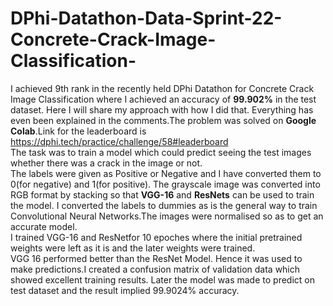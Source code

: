 # DPhi-Datathon-Data-Sprint-22-Concrete-Crack-Image-Classification-
I achieved 9th rank in the recently held DPhi Datathon for Concrete Crack Image Classification where I achieved an accuracy of **99.902%** in the test dataset. Here I 
will share my approach with how I did that. Everything has even been explained in the comments.The problem was solved on **Google Colab**.Link for the leaderboard is
https://dphi.tech/practice/challenge/58#leaderboard
<br>
The task was to train a model which could predict seeing the test images whether there was a crack in the image or not. 
<br>
The labels were given as Positive or Negative and I have converted them to 0(for negative) and 1(for positive). The grayscale image was converted into RGB format by stacking so 
that **VGG-16** and **ResNets** can be used to train the model. I converted the labels to dummies as is the general way to train Convolutional Neural Networks.The images were normalised so as to get an accurate model.
<br>
I trained VGG-16 and ResNetfor 10 epoches where the initial pretrained weights were left as it is and the later weights were trained.
<br>
VGG 16 performed better than the ResNet Model. Hence it was used to make predictions.I created a confusion matrix of validation data which showed excellent training results.
Later the model was made to predict on test dataset and the result implied 99.9024% accuracy. 

